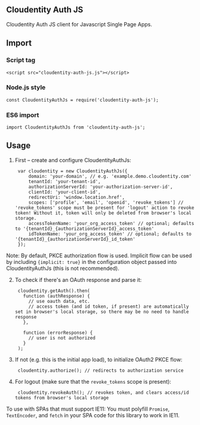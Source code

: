 ## Cloudentity Auth JS

Cloudentity Auth JS client for Javascript Single Page Apps.

## Import

### Script tag

    <script src="cloudentity-auth-js.js"></script>

### Node.js style

    const CloudentityAuthJs = require('cloudentity-auth-js');

### ES6 import

    import CloudentityAuthJs from 'cloudentity-auth-js';


## Usage

1. First – create and configure CloudentityAuthJs:

        var cloudentity = new CloudentityAuthJs({
            domain: 'your-domain', // e.g. 'example.demo.cloudentity.com'
            tenantId: 'your-tenant-id',
            authorizationServerId: 'your-authorization-server-id',
            clientId: 'your-client-id',
            redirectUri: 'window.location.href',
            scopes: ['profile', 'email', 'openid', 'revoke_tokens'] // 'revoke_tokens' scope must be present for 'logout' action to revoke token! Without it, token will only be deleted from browser's local storage.
            accessTokenName: 'your_org_access_token' // optional; defaults to '{tenantId}_{authorizationServerId}_access_token'
            idTokenName: 'your_org_access_token' // optional; defaults to '{tenantId}_{authorizationServerId}_id_token'
        });

Note: By default, PKCE authorization flow is used. Implicit flow can be used by including `{implicit: true}` in the configuration object passed into CloudentityAuthJs (this is not recommended).

2. To check if there's an OAuth response and parse it:

        cloudentity.getAuth().then(
          function (authResponse) {
            // use oauth data, etc.
            // access token (and id token, if present) are automatically set in browser's local storage, so there may be no need to handle response
          },

          function (errorResponse) {
            // user is not authorized
          }
        );

3. If not (e.g. this is the initial app load), to initialize OAuth2 PKCE flow:

        cloudentity.authorize(); // redirects to authorization service


4. For logout (make sure that the `revoke_tokens` scope is present):


        cloudentity.revokeAuth(); // revokes token, and clears access/id tokens from browser's local storage


To use with SPAs that must support IE11:
You must polyfill `Promise`, `TextEncoder`, and `fetch` in your SPA code for this library to work in IE11.
